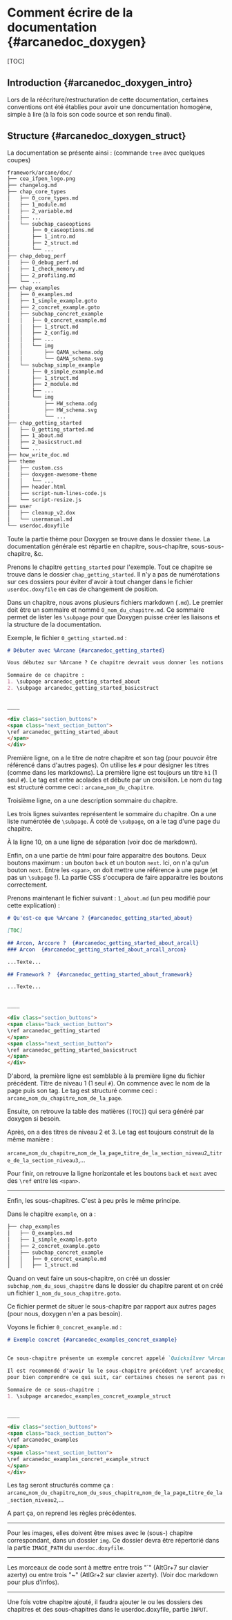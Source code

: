 # Comment écrire de la documentation {#arcanedoc_doxygen}

[TOC]

## Introduction {#arcanedoc_doxygen_intro}

Lors de la réécriture/restructuration de cette documentation,
certaines conventions ont été établies pour avoir une
doncumentation homogène, simple à lire (à la fois son code source
et son rendu final).

## Structure {#arcanedoc_doxygen_struct}

La documentation se présente ainsi :
(commande `tree` avec quelques coupes)
```sh
framework/arcane/doc/
├── cea_ifpen_logo.png
├── changelog.md
├── chap_core_types
│   ├── 0_core_types.md
│   ├── 1_module.md
│   ├── 2_variable.md
│   ├── ...
│   └── subchap_caseoptions
│       ├── 0_caseoptions.md
│       ├── 1_intro.md
│       ├── 2_struct.md
│       └── ...
├── chap_debug_perf
│   ├── 0_debug_perf.md
│   ├── 1_check_memory.md
│   ├── 2_profiling.md
│   └── ...
├── chap_examples
│   ├── 0_examples.md
│   ├── 1_simple_example.goto
│   ├── 2_concret_example.goto
│   ├── subchap_concret_example
│   │   ├── 0_concret_example.md
│   │   ├── 1_struct.md
│   │   ├── 2_config.md
│   │   ├── ...
│   │   └── img
│   │       ├── QAMA_schema.odg
│   │       └── QAMA_schema.svg
│   └── subchap_simple_example
│       ├── 0_simple_example.md
│       ├── 1_struct.md
│       ├── 2_module.md
│       ├── ...
│       └── img
│           ├── HW_schema.odg
│           ├── HW_schema.svg
│           └── ...
├── chap_getting_started
│   ├── 0_getting_started.md
│   ├── 1_about.md
│   ├── 2_basicstruct.md
│   └── ...
├── how_write_doc.md
├── theme
│   ├── custom.css
│   ├── doxygen-awesome-theme
│   │   └── ...
│   ├── header.html
│   ├── script-num-lines-code.js
│   └── script-resize.js
├── user
│   ├── cleanup_v2.dox
│   └── usermanual.md
└── userdoc.doxyfile
```

Toute la partie thème pour Doxygen se trouve dans le dossier `theme`.
La documentation générale est répartie en chapitre, sous-chapitre, sous-sous-chapitre, &c.

Prenons le chapitre `getting_started` pour l'exemple.
Tout ce chapitre se trouve dans le dossier `chap_getting_started`. Il n'y a pas
de numérotations sur ces dossiers pour éviter d'avoir à tout changer dans
le fichier `userdoc.doxyfile` en cas de changement de position.

Dans un chapitre, nous avons plusieurs fichiers markdown (`.md`).
Le premier doit être un sommaire et nommé `0_nom_du_chapitre.md`.
Ce sommaire permet de lister les `\subpage` pour que Doxygen puisse créer
les liaisons et la structure de la documentation.

Exemple, le fichier `0_getting_started.md` :
```md
# Débuter avec %Arcane {#arcanedoc_getting_started}

Vous débutez sur %Arcane ? Ce chapitre devrait vous donner les notions de bases.

Sommaire de ce chapitre :
1. \subpage arcanedoc_getting_started_about
2. \subpage arcanedoc_getting_started_basicstruct


____

<div class="section_buttons">
<span class="next_section_button">
\ref arcanedoc_getting_started_about
</span>
</div>
```

Première ligne, on a le titre de notre chapitre et son tag (pour pouvoir être référencé
dans d'autres pages).
On utilise les `#` pour désigner les titres (comme dans les markdowns).
La première ligne est toujours un titre `h1` (1 seul `#`).
Le tag est entre acolades et débute par un croisillon.
Le nom du tag est structuré comme ceci :
`arcane`\_`nom_du_chapitre`.

Troisième ligne, on a une description sommaire du chapitre.

Les trois lignes suivantes représentent le sommaire du chapitre.
On a une liste numérotée de `\subpage`. 
À coté de `\subpage`, on a le tag d'une page du chapitre.

À la ligne 10, on a une ligne de séparation (voir doc de markdown).

Enfin, on a une partie de html pour faire apparaitre des boutons.
Deux boutons maximum : un bouton `back` et un bouton `next`.
Ici, on n'a qu'un bouton `next`. Entre les `<span>`, on doit mettre
une référence à une page (et pas un `\subpage` !). La partie CSS
s'occupera de faire apparaitre les boutons correctement.

Prenons maintenant le fichier suivant : `1_about.md` (un peu modifié pour
cette explication) :

```md
# Qu'est-ce que %Arcane ? {#arcanedoc_getting_started_about}

[TOC]

## Arcon, Arccore ?  {#arcanedoc_getting_started_about_arcall}
### Arcon  {#arcanedoc_getting_started_about_arcall_arcon}

...Texte...

## Framework ?  {#arcanedoc_getting_started_about_framework}

...Texte...


____

<div class="section_buttons">
<span class="back_section_button">
\ref arcanedoc_getting_started
</span>
<span class="next_section_button">
\ref arcanedoc_getting_started_basicstruct
</span>
</div>
```

D'abord, la première ligne est semblable à la première ligne
du fichier précédent.
Titre de niveau 1 (1 seul `#`). On commence avec le nom de la page
puis son tag.
Le tag est structuré comme ceci :
`arcane`\_`nom_du_chapitre`\_`nom_de_la_page`.

Ensuite, on retrouve la table des matières (`[TOC]`) qui sera généré
par doxygen si besoin.

Après, on a des titres de niveau 2 et 3.
Le tag est toujours construit de la même manière :

`arcane`\_`nom_du_chapitre`\_`nom_de_la_page`\_`titre_de_la_section_niveau2`\_`titre_de_la_section_niveau3`,...

Pour finir, on retrouve la ligne horizontale et les boutons `back` et `next` avec des `\ref` entre les `<span>`.

____

Enfin, les sous-chapitres. C'est à peu près le même principe.

Dans le chapitre `example`, on a :
```sh
├── chap_examples
│   ├── 0_examples.md
│   ├── 1_simple_example.goto
│   ├── 2_concret_example.goto
│   ├── subchap_concret_example
│   │   ├── 0_concret_example.md
│   │   ├── 1_struct.md
```

Quand on veut faire un sous-chapitre, on créé un dossier `subchap_nom_du_sous_chapitre`
dans le dossier du chapitre parent et on créé un fichier `1_nom_du_sous_chapitre.goto`.

Ce fichier permet de situer le sous-chapitre par rapport aux autres pages (pour nous,
doxygen n'en a pas besoin).

Voyons le fichier `0_concret_example.md` :
```md
# Exemple concret {#arcanedoc_examples_concret_example}


Ce sous-chapitre présente un exemple concret appelé `Quicksilver %Arcane Mini-App`.

Il est recommendé d'avoir lu le sous-chapitre précédent \ref arcanedoc_examples_simple_example
pour bien comprendre ce qui suit, car certaines choses ne seront pas répétées ici.

Sommaire de ce sous-chapitre :
1. \subpage arcanedoc_examples_concret_example_struct


____

<div class="section_buttons">
<span class="back_section_button">
\ref arcanedoc_examples
</span>
<span class="next_section_button">
\ref arcanedoc_examples_concret_example_struct
</span>
</div>
```

Les tag seront structurés comme ça :
`arcane`\_`nom_du_chapitre`\_`nom_du_sous_chapitre`\_`nom_de_la_page`\_`titre_de_la_section_niveau2`,...

A part ça, on reprend les règles précédentes.

____

Pour les images, elles doivent être mises avec le (sous-) chapitre correspondant,
dans un dossier `img`. Ce dossier devra être répertorié dans la partie
`IMAGE_PATH` du `userdoc.doxyfile`.

____

Les morceaux de code sont à mettre entre trois "`" (AltGr+7 sur clavier azerty) ou 
entre trois "~" (AtlGr+2 sur clavier azerty).
(Voir doc markdown pour plus d'infos).

____

Une fois votre chapitre ajouté, il faudra ajouter le ou les dossiers des chapitres
et des sous-chapitres dans le userdoc.doxyfile, partie `INPUT`.
